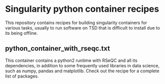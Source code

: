 # Singularity python container recipes

This repository contains recipes for building singularity containers for various tasks, usually to run software on TSD that is difficult to install due to its being offline.

## python\_container\_with\_rseqc.txt
This container contains a python2 runtime with RSeQC and all its dependencies, in addition to some frequently used libraries in data science, such as numpy, pandas and matplotlib. Check out the recipe for a complete list of packages.

